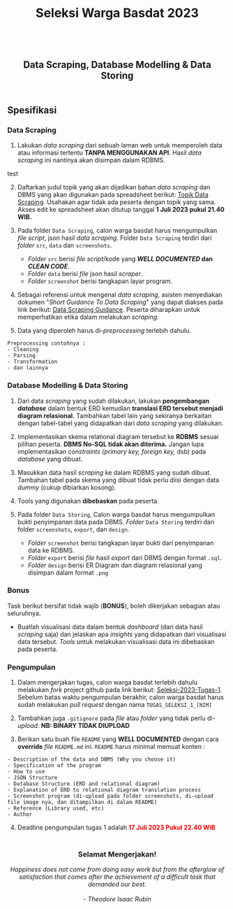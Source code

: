<h1 align="center">
  <br>
  Seleksi Warga Basdat 2023
  <br>
  <br>
</h1>

<h2 align="center">
  <br>
  Data Scraping, Database Modelling & Data Storing
  <br>
  <br>
</h2>

## Spesifikasi

### Data Scraping

1. Lakukan _data scraping_ dari sebuah laman web untuk memperoleh data atau informasi tertentu **TANPA MENGGUNAKAN API**. Hasil _data scraping_ ini nantinya akan disimpan dalam RDBMS.

test

2. Daftarkan judul topik yang akan dijadikan bahan _data scraping_ dan DBMS yang akan digunakan pada spreadsheet berikut: [Topik Data Scraping](https://docs.google.com/spreadsheets/d/1D49SykkryzOAI1Fk9YI_-YpEV2lBw-p0_ZiRieGe0xQ/edit?usp=sharing). Usahakan agar tidak ada peserta dengan topik yang sama. Akses edit ke spreadsheet akan ditutup tanggal **1 Juli 2023 pukul 21.40 WIB.**

3. Pada folder `Data Scraping`, calon warga basdat harus mengumpulkan _file script_, json hasil _data scraping_. Folder `Data Scraping` terdiri dari _folder_ `src`, `data` dan `screenshots`.

   - _Folder_ `src` berisi _file script_/kode yang **_WELL DOCUMENTED_ dan _CLEAN CODE_**.
   - _Folder_ `data` berisi _file_ json hasil _scraper_.
   - _Folder_ `screenshot` berisi tangkapan layar program.

4. Sebagai referensi untuk mengenal _data scraping_, asisten menyediakan dokumen "_Short Guidance To Data Scraping_" yang dapat diakses pada link berikut: [Data Scraping Guidance](https://docs.google.com/document/d/1vEyAK1HIkM792oIuwR4Li2xOodmAcCXxentCCivxxkw/edit?usp=sharing). Peserta diharapkan untuk memperhatikan etika dalam melakukan _scraping_.

5. Data yang diperoleh harus di-_preprocessing_ terlebih dahulu.

```
Preprocessing contohnya :
- Cleaning
- Parsing
- Transformation
- dan lainnya
```

### Database Modelling & Data Storing

1. Dari data _scraping_ yang sudah dilakukan, lakukan **pengembangan _database_** dalam bentuk ERD kemudian **translasi ERD tersebut menjadi diagram relasional.** Tambahkan tabel lain yang sekiranya berkaitan dengan tabel-tabel yang didapatkan dari _data scraping_ yang dilakukan.
2. Implementasikan skema relational diagram tersebut ke **RDBMS** sesuai pilihan peserta. **DBMS No-SQL tidak akan diterima.** Jangan lupa implementasikan _constraints (primary key, foreign key,_ dsb) pada _database_ yang dibuat.

3. Masukkan data hasil _scraping_ ke dalam RDBMS yang sudah dibuat. Tambahan tabel pada skema yang dibuat tidak perlu diisi dengan data _dummy_ (cukup dibiarkan kosong).

4. Tools yang digunakan **dibebaskan** pada peserta.

5. Pada folder `Data Storing`, Calon warga basdat harus mengumpulkan bukti penyimpanan data pada DBMS. _Folder_ `Data Storing` terdiri dari folder `screenshots`, `export`, dan `design`.
   - _Folder_ `screenshot` berisi tangkapan layar bukti dari penyimpanan data ke RDBMS.
   - _Folder_ `export` berisi _file_ hasil _export_ dari DBMS dengan format `.sql`.
   - _Folder_ `design` berisi ER Diagram dan diagram relasional yang disimpan dalam format `.png`

### Bonus

Task berikut bersifat tidak wajib (**BONUS**), boleh dikerjakan sebagian atau seluruhnya.

- Buatlah visualisasi data dalam bentuk _dashboard_ (dari data hasil _scraping_ saja) dan jelaskan apa _insights_ yang didapatkan dari visualisasi data tersebut. _Tools_ untuk melakukan visualisasi data ini dibebaskan pada peserta.

### Pengumpulan

1. Dalam mengerjakan tugas, calon warga basdat terlebih dahulu melakukan _fork_ project github pada link berikut: [Seleksi-2023-Tugas-1](https://github.com/wargabasdat/Seleksi-2023-Tugas-1). Sebelum batas waktu pengumpulan berakhir, calon warga basdat harus sudah melakukan _pull request_ dengan nama `TUGAS_SELEKSI_1_[NIM]`

2. Tambahkan juga `.gitignore` pada _file_ atau _folder_ yang tidak perlu di-_upload_. **NB: BINARY TIDAK DIUPLOAD**

3. Berikan satu buah file `README` yang **WELL DOCUMENTED** dengan cara **override** _file_ `README.md` ini. `README` harus minimal memuat konten :

```
- Description of the data and DBMS (Why you choose it)
- Specification of the program
- How to use
- JSON Structure
- Database Structure (ERD and relational diagram)
- Explanation of ERD to relational diagram translation process
- Screenshot program (di-upload pada folder screenshots, di-upload file image nya, dan ditampilkan di dalam README)
- Reference (Library used, etc)
- Author
```

4. Deadline pengumpulan tugas 1 adalah <span style="color:red">**17 Juli 2023 Pukul 22.40 WIB**</span>

<h3 align="center">
  <br>
  Selamat Mengerjakan!
  <br>
</h3>

<p align="center">
  <i>
  Happiness does not come from doing easy work
  but from the afterglow of satisfaction that
  comes after the achievement of a difficult
  task that demanded our best.<br><br>
  - Theodore Isaac Rubin
  </i>
</p>
<br>
